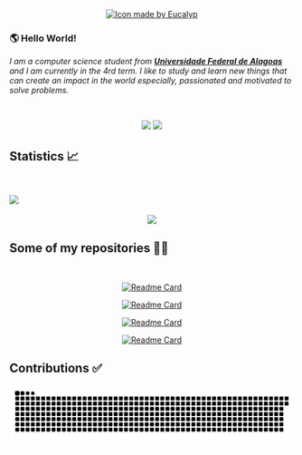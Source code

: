 <div align="center">
<a href="https://www.flaticon.com/authors/eucalyp">
<img title="Icon made by Eucalyp" src="https://image.flaticon.com/icons/png/512/2463/2463478.png" width="150px">
</a>
</div>

### :earth_americas: Hello World!

<em>I am a computer science student from <a href="https://ufal.br/"><b>Universidade Federal de Alagoas</b></a> and I am currently in the 4rd term. I like to study and learn new things that can create an impact in the world especially, passionated and motivated to solve problems. </em>

<br/>

<p align="center">
  <a href="mailto:joaoayalla19@gmail.com" alt="Gmail">
  <img src="https://img.shields.io/badge/-Gmail-FF0000?style=flat-square&labelColor=FF0000&logo=gmail&logoColor=white" width="80px"></a>

  <a href="https://www.linkedin.com/in/jo%C3%A3o-victor-ayalla-13249218b/" alt="Linkedin">
  <img src="https://img.shields.io/badge/-Linkedin-0e76a8?style=flat-square&logo=Linkedin&logoColor=white" width="90px"></a>
</p>

## Statistics :chart_with_upwards_trend:

<br/>

[![](https://activity-graph.herokuapp.com/graph?username=jonh14lk&theme=redical)]()

<p align="center">
<img align="center" src="https://github-readme-stats.vercel.app/api?username=jonh14lk&show_icons=true&theme=radical">
<br/>
</p>

## Some of my repositories :man_technologist:

<br/>

<div align="center">

[![Readme Card](https://github-readme-stats.vercel.app/api/pin/?username=jonh14lk&repo=Competitive_Programming&theme=radical&border_radius=10)](https://github.com/jonh14lk/Competitive_Programming)
<br/>

[![Readme Card](https://github-readme-stats.vercel.app/api/pin/?username=jonh14lk&repo=CovidBR&theme=radical&border_radius=10)](https://github.com/jonh14lk/CovidBR)
<br/>

[![Readme Card](https://github-readme-stats.vercel.app/api/pin/?username=jonh14lk&repo=StudiesGroups&theme=radical&border_radius=10)](https://github.com/jonh14lk/StudiesGroups)
<br/>

[![Readme Card](https://github-readme-stats.vercel.app/api/pin/?username=jonh14lk&repo=p5jsSketches&theme=radical&border_radius=10)](https://github.com/jonh14lk/p5jsSketches)

</div>

## Contributions :white_check_mark:

![Snake animation](https://github.com/jonh14lk/jonh14lk/blob/output/snake.svg)

